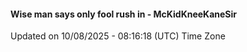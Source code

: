#### Wise man says only fool rush in - McKidKneeKaneSir
Updated on 10/08/2025 - 08:16:18 (UTC) Time Zone
